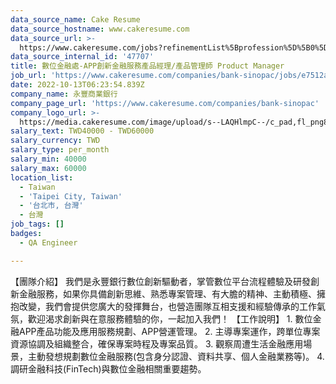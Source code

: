 ```yaml
---
data_source_name: Cake Resume
data_source_hostname: www.cakeresume.com
data_source_url: >-
  https://www.cakeresume.com/jobs?refinementList%5Bprofession%5D%5B0%5D=engineering_qa-engineer&refinementList%5Bsalary_type%5D=per_month&refinementList%5Bsalary_currency%5D=TWD&range%5Bsalary_range%5D%5Bmax%5D=600000
data_source_internal_id: '47707'
title: 數位金融處-APP創新金融服務產品經理/產品管理師 Product Manager
job_url: 'https://www.cakeresume.com/companies/bank-sinopac/jobs/e7512a'
date: 2022-10-13T06:23:54.839Z
company_name: 永豐商業銀行
company_page_url: 'https://www.cakeresume.com/companies/bank-sinopac'
company_logo_url: >-
  https://media.cakeresume.com/image/upload/s--LAQHlmpC--/c_pad,fl_png8,h_200,w_200/v1587440067/gwlaoecacjdvqwtejhl3.png
salary_text: TWD40000 - TWD60000
salary_currency: TWD
salary_type: per_month
salary_min: 40000
salary_max: 60000
location_list:
  - Taiwan
  - 'Taipei City, Taiwan'
  - '台北市, 台灣'
  - 台灣
job_tags: []
badges:
  - QA Engineer

---
```


【團隊介紹】 我們是永豐銀行數位創新驅動者，掌管數位平台流程體驗及研發創新金融服務，如果你具備創新思維、熟悉專案管理、有大膽的精神、主動積極、擁抱改變，我們會提供您廣大的發揮舞台，也營造團隊互相支援和經驗傳承的工作氣氛，歡迎渴求創新與在意服務體驗的你，一起加入我們！ 【工作說明】 1. 數位金融APP產品功能及應用服務規劃、APP營運管理。 2. 主導專案運作，跨單位專案資源協調及組織整合，確保專案時程及專案品質。 3. 觀察周遭生活金融應用場景，主動發想規劃數位金融服務(包含身分認證、資料共享、個人金融業務等)。 4. 調研金融科技(FinTech)與數位金融相關重要趨勢。